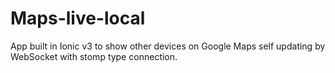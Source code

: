 # Maps-live-local

App built in Ionic v3 to show other devices on Google Maps self updating by WebSocket with stomp type connection.
